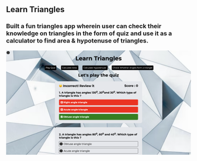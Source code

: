 ## Learn Triangles

### Built a fun triangles app wherein user can check their knowledge on triangles in the form of quiz and use it as a calculator to find area & hypotenuse of triangles.

![sample image](./images/triangleimage.png)
